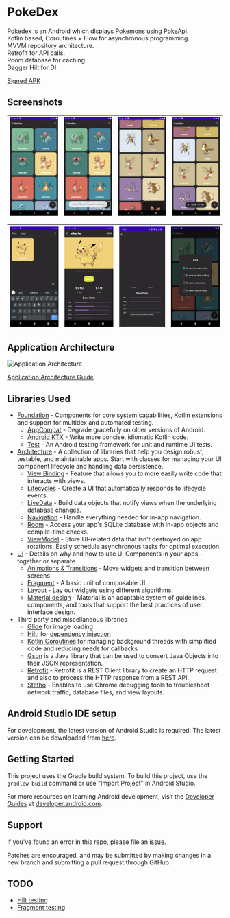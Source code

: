 PokeDex
=================

Pokedex is an Android which displays Pokemons using [PokeApi](https://pokeapi.co/docs/v2).  
Kotlin based, Coroutines + Flow for asynchronous programming.  
MVVM repository architecture.  
Retrofit for API calls.  
Room database for caching.  
Dagger Hilt for DI.  

[Signed APK](https://drive.google.com/drive/folders/1splEFTXj9ueDh2ziFzjy92pG51azV_EG)  


## Screenshots
| ![HOME](art/1.HOME.png) | ![Offline](art/2.Offline.png) |![OnScroll](art/3.OnScroll.png) |![FABs](art/4.FABs.png) |
|----------|:-------------:|:-------------:|:-------------:|

| ![Search](art/5.Search.png) | ![Details](art/6.Details.png) |![Error](art/7.Error.jpg) |![Sort](art/8.Sort.png) |
|----------|:-------------:|:-------------:|:-------------:|

Application Architecture
------------
![Application Architecture](https://developer.android.com/topic/libraries/architecture/images/final-architecture.png "Application Architecture")

[Application Architecture Guide](https://developer.android.com/jetpack/guide) 

Libraries Used
--------------
* [Foundation][0] - Components for core system capabilities, Kotlin extensions and support for
  multidex and automated testing.
  * [AppCompat][1] - Degrade gracefully on older versions of Android.
  * [Android KTX][2] - Write more concise, idiomatic Kotlin code.
  * [Test][4] - An Android testing framework for unit and runtime UI tests.
* [Architecture][10] - A collection of libraries that help you design robust, testable, and
  maintainable apps. Start with classes for managing your UI component lifecycle and handling data
  persistence.
  * [View Binding][11] - Feature that allows you to more easily write code that interacts with views.
  * [Lifecycles][12] - Create a UI that automatically responds to lifecycle events.
  * [LiveData][13] - Build data objects that notify views when the underlying database changes.
  * [Navigation][14] - Handle everything needed for in-app navigation.
  * [Room][16] - Access your app's SQLite database with in-app objects and compile-time checks.
  * [ViewModel][17] - Store UI-related data that isn't destroyed on app rotations. Easily schedule
     asynchronous tasks for optimal execution.
* [UI][30] - Details on why and how to use UI Components in your apps - together or separate
  * [Animations & Transitions][31] - Move widgets and transition between screens.
  * [Fragment][34] - A basic unit of composable UI.
  * [Layout][35] - Lay out widgets using different algorithms.
  * [Material design](https://material.io/design) - Material is an adaptable system of guidelines, components, and tools that support the best practices of user interface design.
* Third party and miscellaneous libraries
  * [Glide][90] for image loading
  * [Hilt][92]: for [dependency injection][93]
  * [Kotlin Coroutines][91] for managing background threads with simplified code and reducing needs for callbacks
  * [Gson][94] is a Java library that can be used to convert Java Objects into their JSON representation.
  * [Retrofit](https://square.github.io/retrofit/) - Retrofit is a REST Client library to create an HTTP request and also to process the HTTP response from a REST API.
  * [Stetho](http://facebook.github.io/stetho/) - Enables to use Chrome debugging tools to troubleshoot network traffic, database files, and view layouts.

[0]: https://developer.android.com/jetpack/components
[1]: https://developer.android.com/topic/libraries/support-library/packages#v7-appcompat
[2]: https://developer.android.com/kotlin/ktx
[4]: https://developer.android.com/training/testing/
[10]: https://developer.android.com/jetpack/arch/
[11]: https://developer.android.com/topic/libraries/view-binding/
[12]: https://developer.android.com/topic/libraries/architecture/lifecycle
[13]: https://developer.android.com/topic/libraries/architecture/livedata
[14]: https://developer.android.com/topic/libraries/architecture/navigation/
[16]: https://developer.android.com/topic/libraries/architecture/room
[17]: https://developer.android.com/topic/libraries/architecture/viewmodel
[30]: https://developer.android.com/guide/topics/ui
[31]: https://developer.android.com/training/animation/
[34]: https://developer.android.com/guide/components/fragments
[35]: https://developer.android.com/guide/topics/ui/declaring-layout
[90]: https://bumptech.github.io/glide/
[91]: https://kotlinlang.org/docs/reference/coroutines-overview.html
[92]: https://developer.android.com/training/dependency-injection/hilt-android
[93]: https://developer.android.com/training/dependency-injection
[94]: https://github.com/google/gson

Android Studio IDE setup
------------------------
For development, the latest version of Android Studio is required. The latest version can be
downloaded from [here](https://developer.android.com/studio/).

Getting Started
---------------
This project uses the Gradle build system. To build this project, use the
`gradlew build` command or use "Import Project" in Android Studio.

For more resources on learning Android development, visit the
[Developer Guides](https://developer.android.com/guide/) at
[developer.android.com](https://developer.android.com).

Support
-------
If you've found an error in this repo, please file an [issue](https://github.com/ShivamKumarJha/PokeDex/issues).

Patches are encouraged, and may be submitted by making changes in a new branch 
and submitting a pull request through GitHub.

TODO
-------
* [Hilt testing](https://developer.android.com/training/dependency-injection/hilt-testing)
* [Fragment testing](https://developer.android.com/guide/fragments/test)

